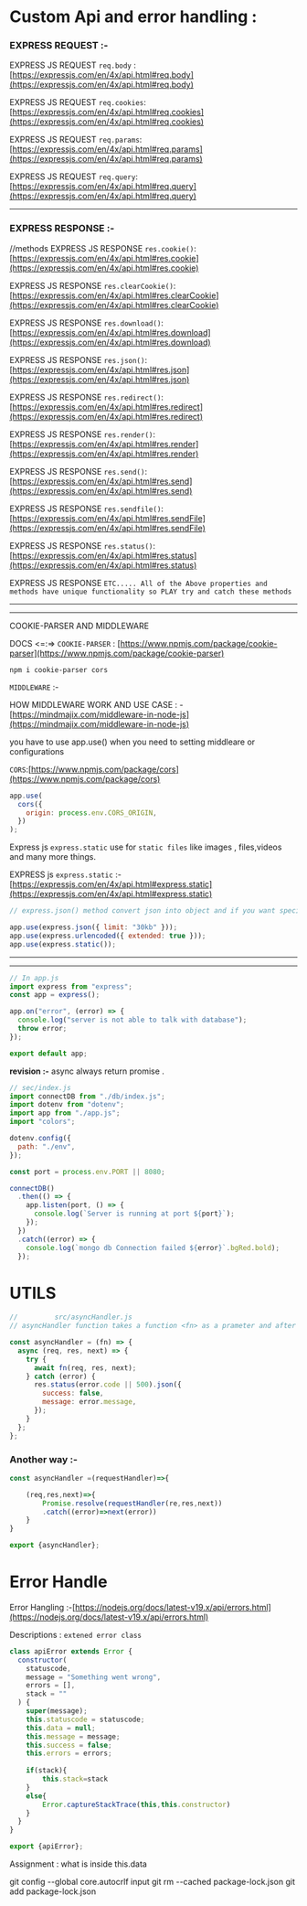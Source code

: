 # Custom Api and error handling :

### EXPRESS REQUEST :-

EXPRESS JS REQUEST `req.body` : [https://expressjs.com/en/4x/api.html#req.body](https://expressjs.com/en/4x/api.html#req.body)

EXPRESS JS REQUEST `req.cookies`: [https://expressjs.com/en/4x/api.html#req.cookies](https://expressjs.com/en/4x/api.html#req.cookies)

EXPRESS JS REQUEST `req.params`: [https://expressjs.com/en/4x/api.html#req.params](https://expressjs.com/en/4x/api.html#req.params)

EXPRESS JS REQUEST `req.query`: [https://expressjs.com/en/4x/api.html#req.query](https://expressjs.com/en/4x/api.html#req.query)

---

### EXPRESS RESPONSE :-

//methods
EXPRESS JS RESPONSE `res.cookie()`:[https://expressjs.com/en/4x/api.html#res.cookie](https://expressjs.com/en/4x/api.html#res.cookie)

EXPRESS JS RESPONSE `res.clearCookie()`:[https://expressjs.com/en/4x/api.html#res.clearCookie](https://expressjs.com/en/4x/api.html#res.clearCookie)

EXPRESS JS RESPONSE `res.download()`:[https://expressjs.com/en/4x/api.html#res.download](https://expressjs.com/en/4x/api.html#res.download)

EXPRESS JS RESPONSE `res.json()`:[https://expressjs.com/en/4x/api.html#res.json](https://expressjs.com/en/4x/api.html#res.json)

EXPRESS JS RESPONSE `res.redirect()`:[https://expressjs.com/en/4x/api.html#res.redirect](https://expressjs.com/en/4x/api.html#res.redirect)

EXPRESS JS RESPONSE `res.render()`:[https://expressjs.com/en/4x/api.html#res.render](https://expressjs.com/en/4x/api.html#res.render)

EXPRESS JS RESPONSE `res.send()`:[https://expressjs.com/en/4x/api.html#res.send](https://expressjs.com/en/4x/api.html#res.send)

EXPRESS JS RESPONSE `res.sendfile()`:[https://expressjs.com/en/4x/api.html#res.sendFile](https://expressjs.com/en/4x/api.html#res.sendFile)

EXPRESS JS RESPONSE `res.status()`:[https://expressjs.com/en/4x/api.html#res.status](https://expressjs.com/en/4x/api.html#res.status)

EXPRESS JS RESPONSE `ETC..... All of the Above properties and methods have unique functionality so PLAY try and catch these methods`

---

---

COOKIE-PARSER AND MIDDLEWARE

DOCS <=:=> `COOKIE-PARSER` : [https://www.npmjs.com/package/cookie-parser](https://www.npmjs.com/package/cookie-parser)

```
npm i cookie-parser cors
```

`MIDDLEWARE` :-

HOW MIDDLEWARE WORK AND USE CASE : -[https://mindmajix.com/middleware-in-node-js](https://mindmajix.com/middleware-in-node-js)

you have to use app.use() when you need to setting middleare or configurations

`CORS`:[https://www.npmjs.com/package/cors](https://www.npmjs.com/package/cors)

```js
app.use(
  cors({
    origin: process.env.CORS_ORIGIN,
  })
);
```

Express js `express.static` use for `static files` like images , files,videos and many more things.

EXPRESS js `express.static` :-
[https://expressjs.com/en/4x/api.html#express.static](https://expressjs.com/en/4x/api.html#express.static)

```js
// express.json() method convert json into object and if you want specifiy limit , how much data want ,then you can set limit and explore more ...

app.use(express.json({ limit: "30kb" }));
app.use(express.urlencoded({ extended: true }));
app.use(express.static());
```

---

---

```js
// In app.js
import express from "express";
const app = express();

app.on("error", (error) => {
  console.log("server is not able to talk with database");
  throw error;
});

export default app;
```

**revision :-** async always return promise .

```js
// sec/index.js
import connectDB from "./db/index.js";
import dotenv from "dotenv";
import app from "./app.js";
import "colors";

dotenv.config({
  path: "./env",
});

const port = process.env.PORT || 8080;

connectDB()
  .then(() => {
    app.listen(port, () => {
      console.log(`Server is running at port ${port}`);
    });
  })
  .catch((error) => {
    console.log(`mongo db Connection failed ${error}`.bgRed.bold);
  });
```

# UTILS

```js
//         src/asyncHandler.js
// asyncHandler function takes a function <fn> as a prameter and after working on that <fn> return a function <fn>

const asyncHandler = (fn) => {
  async (req, res, next) => {
    try {
      await fn(req, res, next);
    } catch (error) {
      res.status(error.code || 500).json({
        success: false,
        message: error.message,
      });
    }
  };
};
```
### Another way :-
```js
const asyncHandler =(requestHandler)=>{

    (req,res,next)=>{
        Promise.resolve(requestHandler(re,res,next))
        .catch((error)=>next(error))
    }   
}

export {asyncHandler};
```

# Error Handle

Error Hangling :-[https://nodejs.org/docs/latest-v19.x/api/errors.html](https://nodejs.org/docs/latest-v19.x/api/errors.html)

Descriptions : `extened error class`

```js
class apiError extends Error {
  constructor(
    statuscode,
    message = "Something went wrong",
    errors = [],
    stack = ""
  ) {
    super(message);
    this.statuscode = statuscode;
    this.data = null;
    this.message = message;
    this.success = false;
    this.errors = errors;
    
    if(stack){
        this.stack=stack
    }
    else{
        Error.captureStackTrace(this,this.constructor)
    }
  }
}

export {apiError};


```





Assignment :
what is inside this.data

git config --global core.autocrlf input
git rm --cached package-lock.json
git add package-lock.json
